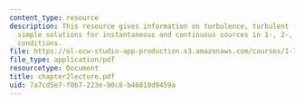 ```yaml
---
content_type: resource
description: This resource gives information on turbulence, turbulent (eddy) diffusivities,
  simple solutions for instantaneous and continuous sources in 1-, 2-, 3-d, and boundary
  conditions.
file: https://ol-ocw-studio-app-production.s3.amazonaws.com/courses/1-77-water-quality-control-spring-2006/7a7cd5e7f0b7223e90c8b46810d9459a_chapter2lecture.pdf
file_type: application/pdf
resourcetype: Document
title: chapter2lecture.pdf
uid: 7a7cd5e7-f0b7-223e-90c8-b46810d9459a
---
```

